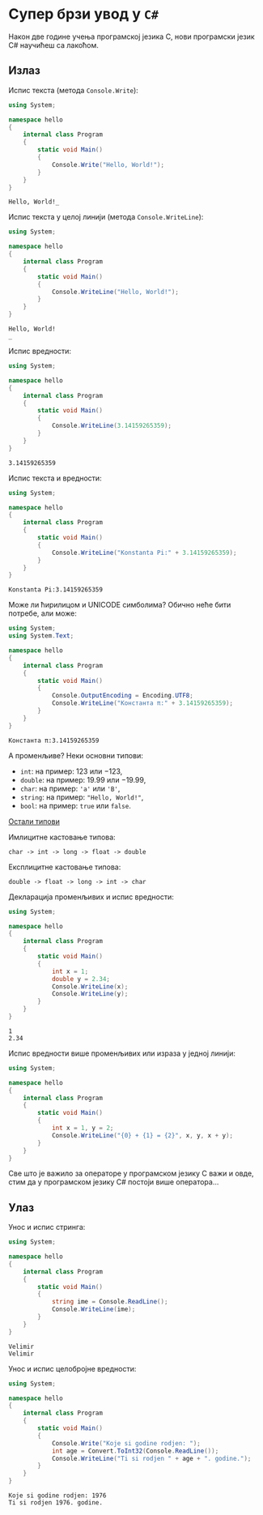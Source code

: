 # Супер брзи увод у `C#`

Након две године учења програмској језика C, нови програмски језик C# научићеш
са лакоћом.

## Излаз

Испис текста (метода `Console.Write`):

```cs
using System;

namespace hello
{
    internal class Program
    {
        static void Main()
        {
            Console.Write("Hello, World!");
        }
    }
}
```

```text
Hello, World!_
```

Испис текста у целој линији (метода `Console.WriteLine`):

```cs
using System;

namespace hello
{
    internal class Program
    {
        static void Main()
        {
            Console.WriteLine("Hello, World!");
        }
    }
}
```

```text
Hello, World!
_
```

Испис вредности:

```cs
using System;

namespace hello
{
    internal class Program
    {
        static void Main()
        {
            Console.WriteLine(3.14159265359);
        }
    }
}
```

```text
3.14159265359
```

Испис текста и вредности:

```cs
using System;

namespace hello
{
    internal class Program
    {
        static void Main()
        {
            Console.WriteLine("Konstanta Pi:" + 3.14159265359);
        }
    }
}
```

```text
Konstanta Pi:3.14159265359
```

Може ли ћирилицом и UNICODE симболима? Обично неће бити потребе, али може:

```cs
using System;
using System.Text;

namespace hello
{
    internal class Program
    {
        static void Main()
        {
            Console.OutputEncoding = Encoding.UTF8;
            Console.WriteLine("Константа π:" + 3.14159265359);
        }
    }
}
```

```text
Константа π:3.14159265359
```

А променљиве? Неки основни типови:

- `int`: на пример: $123$ или $-123$,
- `double`: на пример: $19.99$ или $-19.99$,
- `char`: на пример: `'a'` или `'B'`,
- `string`: на пример: `"Hello, World!"`,
- `bool`: на пример: `true` или `false`.

[Остали типови](https://learn.microsoft.com/en-us/dotnet/csharp/language-reference/builtin-types/built-in-types)

Имлицитне кастовање типова:

`char -> int -> long -> float -> double`

Експлицитне кастовање типова:

`double -> float -> long -> int -> char`

Декларација променљивих и испис вредности:

```cs
using System;

namespace hello
{
    internal class Program
    {
        static void Main()
        {
            int x = 1;
            double y = 2.34;
            Console.WriteLine(x);
            Console.WriteLine(y);
        }
    }
}
```

```text
1
2.34
```

Испис вредности више променљивих или израза у једној линији:

```cs
using System;

namespace hello
{
    internal class Program
    {
        static void Main()
        {
            int x = 1, y = 2;
            Console.WriteLine("{0} + {1} = {2}", x, y, x + y);
        }
    }
}
```

Све што је важило за операторе у програмском језику C важи и овде, стим да
у програмском језику C# постоји више оператора...

## Улаз

Унос и испис стринга:

```cs
using System;

namespace hello
{
    internal class Program
    {
        static void Main()
        {
            string ime = Console.ReadLine();
            Console.WriteLine(ime);
        }
    }
}
```

```text
Velimir
Velimir
```

Унос и испис целобројне вредности:

```cs
using System;

namespace hello
{
    internal class Program
    {
        static void Main()
        {
            Console.Write("Koje si godine rodjen: ");
            int age = Convert.ToInt32(Console.ReadLine());
            Console.WriteLine("Ti si rodjen " + age + ". godine.");
        }
    }
}
```

```text
Koje si godine rodjen: 1976
Ti si rodjen 1976. godine.
```
